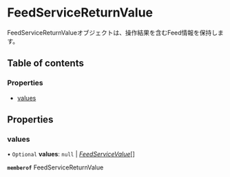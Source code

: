 # FeedServiceReturnValue


<div lang=\"ja\">FeedServiceReturnValueオブジェクトは、操作結果を含むFeed情報を保持します。</div> 

## Table of contents

### Properties

- [values](feedservicereturnvalue.md#values)

## Properties

### values

• `Optional` **values**: ``null`` \| [*FeedServiceValue*](feedservicevalue.md)[]

**`memberof`** FeedServiceReturnValue
